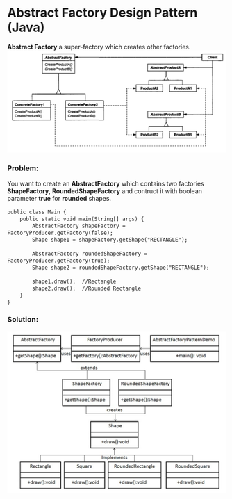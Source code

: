 # Abstract Factory Design Pattern (Java)
**Abstract Factory** a super-factory which creates other factories.
![](https://github.com/shamy1st/design-pattern-abstract-factory/blob/main/uml.png)

### Problem:
You want to create an **AbstractFactory** which contains two factories **ShapeFactory**, **RoundedShapeFactory** and contruct it with boolean parameter **true** for **rounded** shapes.

    public class Main {
        public static void main(String[] args) {
            AbstractFactory shapeFactory = FactoryProducer.getFactory(false);
            Shape shape1 = shapeFactory.getShape("RECTANGLE");
            
            AbstractFactory roundedShapeFactory = FactoryProducer.getFactory(true);
            Shape shape2 = roundedShapeFactory.getShape("RECTANGLE");

            shape1.draw();  //Rectangle
            shape2.draw();  //Rounded Rectangle
        }
    }
### Solution:
![](https://github.com/shamy1st/design-pattern-abstract-factory/blob/main/uml-solution.png)
